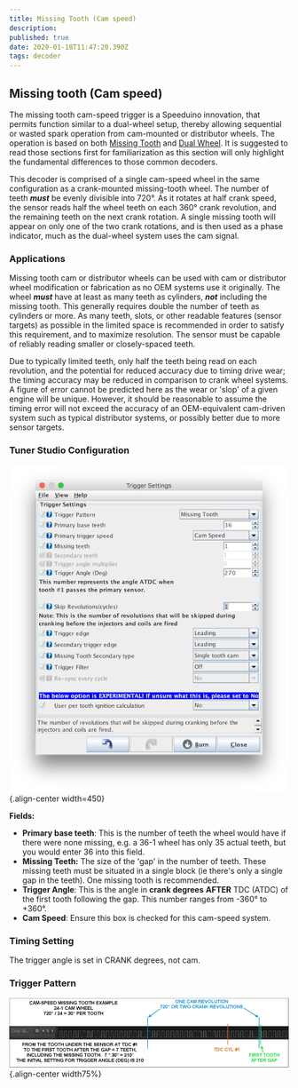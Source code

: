 ```yaml
---
title: Missing Tooth (Cam speed)
description: 
published: true
date: 2020-01-18T11:47:20.390Z
tags: decoder
---
```


## Missing tooth (Cam speed)
The missing tooth cam-speed trigger is a Speeduino innovation, that permits function similar to a dual-wheel setup, thereby allowing sequential or wasted spark operation from cam-mounted or distributor wheels. The operation is based on both [Missing Tooth](/decoders/Missing_Tooth "wikilink") and [Dual Wheel](/decoders/Dual_Wheel "wikilink"). It is suggested to read those sections first for familiarization as this section will only highlight the fundamental differences to those common decoders.

This decoder is comprised of a single cam-speed wheel in the same configuration as a crank-mounted missing-tooth wheel. The number of teeth ***must*** be evenly divisible into 720°. As it rotates at half crank speed, the sensor reads half the wheel teeth on each 360° crank revolution, and the remaining teeth on the next crank rotation. A single missing tooth will appear on only one of the two crank rotations, and is then used as a phase indicator, much as the dual-wheel system uses the cam signal.

### Applications

Missing tooth cam or distributor wheels can be used with cam or distributor wheel modification or fabrication as no OEM systems use it originally. The wheel ***must*** have at least as many teeth as cylinders, ***not*** including the missing tooth. This generally requires double the number of teeth as cylinders or more. As many teeth, slots, or other readable features (sensor targets) as possible in the limited space is recommended in order to satisfy this requirement, and to maximize resolution. The sensor must be capable of reliably reading smaller or closely-spaced teeth.

Due to typically limited teeth, only half the teeth being read on each revolution, and the potential for reduced accuracy due to timing drive wear; the timing accuracy may be reduced in comparison to crank wheel systems. A figure of error cannot be predicted here as the wear or 'slop' of a given engine will be unique. However, it should be reasonable to assume the timing error will not exceed the accuracy of an OEM-equivalent cam-driven system such as typical distributor systems, or possibly better due to more sensor targets.

### Tuner Studio Configuration
![missingtooth_cam_triggerconfig.png](/img/decoders/missingtooth_cam_triggerconfig.png){.align-center width=450}

**Fields:**
- **Primary base teeth**: This is the number of teeth the wheel would have if there were none missing, e.g. a 36-1 wheel has only 35 actual teeth, but you would enter 36 into this field.
- **Missing Teeth:** The size of the 'gap' in the number of teeth. These missing teeth must be situated in a single block (ie there's only a single gap in the teeth). One missing tooth is recommended.
- **Trigger Angle**: This is the angle in **crank degrees** **AFTER** TDC (ATDC) of the first tooth following the gap. This number ranges from -360° to +360°.
- **Cam Speed**: Ensure this box is checked for this cam-speed system.

### Timing Setting

The trigger angle is set in CRANK degrees, not cam.

### Trigger Pattern

![missingtooth_cam_trace.jpg](/img/decoders/missingtooth_cam_trace.jpg){.align-center width75%}
